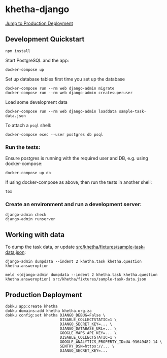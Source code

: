 khetha-django
=============

[Jump to Production Deployment](#production-deployment)

Development Quickstart
----------


```shell
npm install
```

Start PostgreSQL and the app:

```
docker-compose up
```

Set up database tables first time you set up the database

```
docker-compose run --rm web django-admin migrate
docker-compose run --rm web django-admin createsuperuser
```

Load some development data

```
docker-compose run --rm web django-admin loaddata sample-task-data.json
```

To attach a `psql` shell:

    docker-compose exec --user postgres db psql

### Run the tests:

Ensure postgres is running with the required user and DB, e.g. using docker-compose:

```
docker-compose up db
```

If using docker-compose as above, then run the tests in another shell:

```
tox
```

### Create an environment and run a development server:

```
django-admin check
django-admin runserver
```

Working with data
-----------------

To dump the task data, or update [src/khetha/fixtures/sample-task-data.json]:

```shell
django-admin dumpdata --indent 2 khetha.task khetha.question khetha.answeroption

meld <(django-admin dumpdata --indent 2 khetha.task khetha.question khetha.answeroption) src/khetha/fixtures/sample-task-data.json
```

[src/khetha/fixtures/sample-task-data.json]: src/khetha/fixtures/sample-task-data.json

Production Deployment
---------------------

```
dokku app:create khetha
dokku domains:add khetha khetha.org.za
dokku config:set khetha DJANGO_DEBUG=False \
                        DISABLE_COLLECTSTATIC=1 \
                        DJANGO_SECRET_KEY=... \
                        DJANGO_DATABASE_URL=... \
                        GOOGLE_MAPS_API_KEY=... \
                        DISABLE_COLLECTSTATIC=1 \
                        GOOGLE_ANALYTICS_PROPERTY_ID=UA-93649482-14 \
                        SENTRY_DSN=https://... \
                        DJANGO_SECRET_KEY=...
```